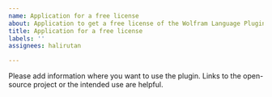 ```yaml
---
name: Application for a free license
about: Application to get a free license of the Wolfram Language Plugin.
title: Application for a free license
labels: ''
assignees: halirutan

---
```


Please add information where you want to use the plugin. Links to the open-source project or the intended use are helpful.
